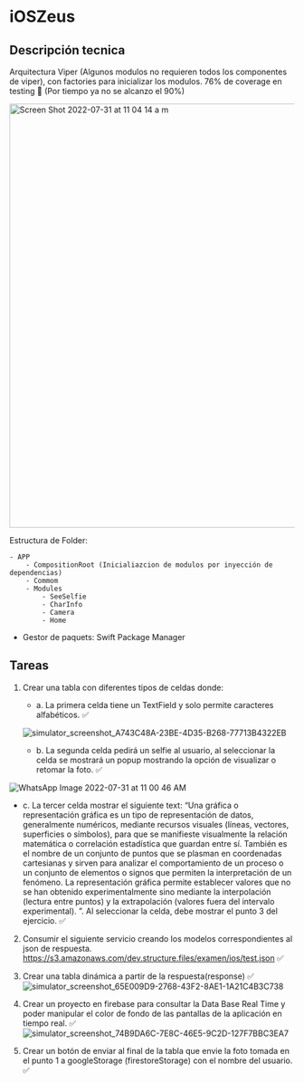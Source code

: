 # iOSZeus

## Descripción tecnica
Arquitectura Viper (Algunos modulos no requieren todos los componentes de viper), con factories para inicializar los modulos. 76% de coverage en testing 🚀 (Por tiempo ya no se alcanzo el 90%) 

<img width="749" alt="Screen Shot 2022-07-31 at 11 04 14 a m" src="https://user-images.githubusercontent.com/39851501/182037651-e67304fe-25d0-4a63-bf89-736bb557a594.png">



Estructura de Folder:

    - APP
        - CompositionRoot (Inicialiazcion de modulos por inyección de dependencias)
        - Commom
        - Modules
            - SeeSelfie
            - CharInfo
            - Camera
            - Home

+ Gestor de paquets: Swift Package Manager


## Tareas
1. Crear una tabla con diferentes tipos de celdas donde:
    
   + a. La primera celda tiene un TextField y solo permite caracteres alfabéticos. ✅
   
   ![simulator_screenshot_A743C48A-23BE-4D35-B268-77713B4322EB](https://user-images.githubusercontent.com/39851501/182037202-be175ef2-ccd1-4d8f-9cbd-cf9a08e3fc95.png)


   + b. La segunda celda pedirá un selfie al usuario, al seleccionar la celda se mostrará un popup mostrando la opción de visualizar o retomar la foto. ✅
 
![WhatsApp Image 2022-07-31 at 11 00 46 AM](https://user-images.githubusercontent.com/39851501/182037301-0b53373e-0187-4471-ad3a-7608cbe7cb02.jpeg)

   + c. La tercer celda mostrar el siguiente text: “Una gráfica o representación gráfica es un tipo de representación de datos, generalmente numéricos, mediante recursos visuales (líneas, vectores, superficies o símbolos), para que se manifieste visualmente la relación matemática o correlación estadística que guardan entre sí. También es el nombre de un conjunto de puntos que se plasman en coordenadas cartesianas y sirven para analizar el comportamiento de un proceso o un conjunto de elementos o signos que permiten la interpretación de un fenómeno. La representación gráfica permite establecer valores que no se han obtenido experimentalmente sino mediante la interpolación (lectura entre puntos) y la extrapolación (valores fuera del intervalo experimental). ”. Al seleccionar la celda, debe mostrar el punto 3 del ejercicio. ✅

2. Consumir el siguiente servicio creando los modelos correspondientes al json de respuesta.
https://s3.amazonaws.com/dev.structure.files/examen/ios/test.json
✅



3. Crear una tabla dinámica a partir de la respuesta(response) ✅
![simulator_screenshot_65E009D9-2768-43F2-8AE1-1A21C4B3C738](https://user-images.githubusercontent.com/39851501/182037322-f44ac1a4-d43c-4281-ac8c-b30cd9f7f7c4.png)

4. Crear un proyecto en firebase para consultar la Data Base Real Time y poder manipular el color de fondo de las pantallas de la aplicación en tiempo real. ✅
![simulator_screenshot_74B9DA6C-7E8C-46E5-9C2D-127F7BBC3EA7](https://user-images.githubusercontent.com/39851501/182037331-3fc1cfd2-e383-4ed2-948e-c41b24119829.png)

5. Crear un botón de enviar al final de la tabla que envie la foto tomada en el punto 1 a googleStorage (firestoreStorage) con el nombre del usuario. ✅
